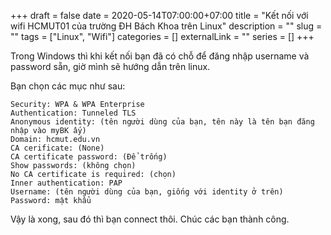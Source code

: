 +++ 
draft = false
date = 2020-05-14T07:00:00+07:00
title = "Kết nối với wifi HCMUT01 của trường ĐH Bách Khoa trên Linux"
description = ""
slug = "" 
tags = ["Linux", "Wifi"]
categories = []
externalLink = ""
series = []
+++

Trong Windows thì khi kết nối bạn đã có chỗ để đăng nhập username và password sẵn, giờ mình sẽ hướng dẫn trên linux.

Bạn chọn các mục như sau:

```shell
Security: WPA & WPA Enterprise
Authentication: Tunneled TLS
Anonymous identity: (tên người dùng của bạn, tên này là tên bạn đăng nhập vào myBK ấy)
Domain: hcmut.edu.vn
CA cerificate: (None)
CA certificate password: (Để trống)
Show passwords: (không chọn)
No CA certificate is required: (chọn)
Inner authentication: PAP
Username: (tên người dùng của bạn, giống với identity ở trên)
Password: mật khẩu
```

Vậy là xong, sau đó thì bạn connect thôi. Chúc các bạn thành công.
